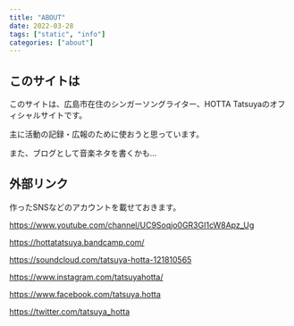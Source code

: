 ```yaml
---
title: "ABOUT"
date: 2022-03-28
tags: ["static", "info"]
categories: ["about"]
---
```


## このサイトは

このサイトは、広島市在住のシンガーソングライター、HOTTA Tatsuyaのオフィシャルサイトです。

主に活動の記録・広報のために使おうと思っています。

また、ブログとして音楽ネタを書くかも…

## 外部リンク
作ったSNSなどのアカウントを載せておきます。

https://www.youtube.com/channel/UC9Soqjo0GR3GI1cW8Apz_Ug

https://hottatatsuya.bandcamp.com/

https://soundcloud.com/tatsuya-hotta-121810565

https://www.instagram.com/tatsuyahotta/

https://www.facebook.com/tatsuya.hotta

https://twitter.com/tatsuya_hotta